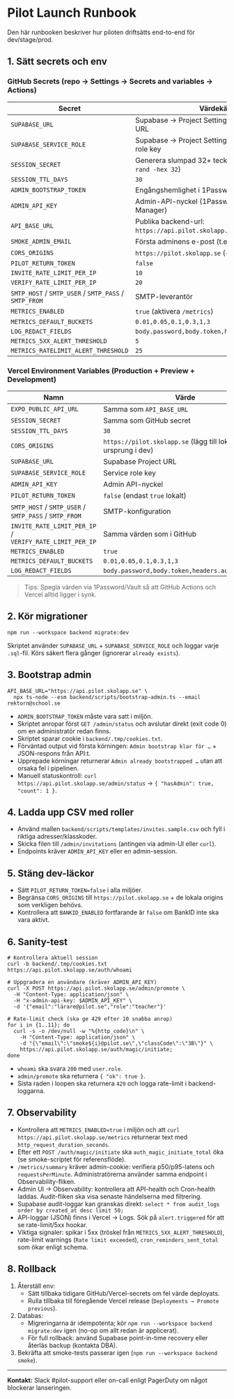 # Pilot Launch Runbook

Den här runbooken beskriver hur piloten driftsätts end-to-end för dev/stage/prod.

## 1. Sätt secrets och env

### GitHub Secrets (repo → Settings → Secrets and variables → Actions)
| Secret | Värdekälla |
| --- | --- |
| `SUPABASE_URL` | Supabase → Project Settings → API → Project URL |
| `SUPABASE_SERVICE_ROLE` | Supabase → Project Settings → API → Service role key |
| `SESSION_SECRET` | Generera slumpad 32+ tecken sträng (`openssl rand -hex 32`) |
| `SESSION_TTL_DAYS` | `30` |
| `ADMIN_BOOTSTRAP_TOKEN` | Engångshemlighet i 1Password/Secrets Manager |
| `ADMIN_API_KEY` | Admin-API-nyckel (1Password/Secrets Manager) |
| `API_BASE_URL` | Publika backend-url: `https://api.pilot.skolapp.se` (stage/prod) |
| `SMOKE_ADMIN_EMAIL` | Första adminens e-post (t.ex. `rektorn@school.se`) |
| `CORS_ORIGINS` | `https://pilot.skolapp.se` (+ ev. localhost) |
| `PILOT_RETURN_TOKEN` | `false` |
| `INVITE_RATE_LIMIT_PER_IP` | `10` |
| `VERIFY_RATE_LIMIT_PER_IP` | `20` |
| `SMTP_HOST` / `SMTP_USER` / `SMTP_PASS` / `SMTP_FROM` | SMTP-leverantör |
| `METRICS_ENABLED` | `true` (aktivera `/metrics`) |
| `METRICS_DEFAULT_BUCKETS` | `0.01,0.05,0.1,0.3,1,3` |
| `LOG_REDACT_FIELDS` | `body.password,body.token,headers.authorization` |
| `METRICS_5XX_ALERT_THRESHOLD` | `5` |
| `METRICS_RATELIMIT_ALERT_THRESHOLD` | `25` |

### Vercel Environment Variables (Production + Preview + Development)
| Namn | Värde |
| --- | --- |
| `EXPO_PUBLIC_API_URL` | Samma som `API_BASE_URL` |
| `SESSION_SECRET` | Samma som GitHub secret |
| `SESSION_TTL_DAYS` | `30` |
| `CORS_ORIGINS` | `https://pilot.skolapp.se` (lägg till lokala ursprung i dev) |
| `SUPABASE_URL` | Supabase Project URL |
| `SUPABASE_SERVICE_ROLE` | Service role key |
| `ADMIN_API_KEY` | Admin API-nyckel |
| `PILOT_RETURN_TOKEN` | `false` (endast `true` lokalt) |
| `SMTP_HOST` / `SMTP_USER` / `SMTP_PASS` / `SMTP_FROM` | SMTP-konfiguration |
| `INVITE_RATE_LIMIT_PER_IP` / `VERIFY_RATE_LIMIT_PER_IP` | Samma värden som i GitHub |
| `METRICS_ENABLED` | `true` |
| `METRICS_DEFAULT_BUCKETS` | `0.01,0.05,0.1,0.3,1,3` |
| `LOG_REDACT_FIELDS` | `body.password,body.token,headers.authorization` |

> Tips: Spegla värden via 1Password/Vault så att GitHub Actions och Vercel alltid ligger i synk.

## 2. Kör migrationer
```
npm run --workspace backend migrate:dev
```
Skriptet använder `SUPABASE_URL` + `SUPABASE_SERVICE_ROLE` och loggar varje `.sql`-fil. Körs säkert flera gånger (ignorerar `already exists`).

## 3. Bootstrap admin
```
API_BASE_URL="https://api.pilot.skolapp.se" \
  npx ts-node --esm backend/scripts/bootstrap-admin.ts --email rektorn@school.se
```
- `ADMIN_BOOTSTRAP_TOKEN` måste vara satt i miljön.
- Skriptet anropar först `GET /admin/status` och avslutar direkt (exit code 0) om en administratör redan finns.
- Skriptet sparar cookie i `backend/.tmp/cookies.txt`.
- Förväntad output vid första körningen: `Admin bootstrap klar för …` + JSON-respons från API:t.
- Upprepade körningar returnerar `Admin already bootstrapped …` utan att orsaka fel i pipelinen.
- Manuell statuskontroll: `curl https://api.pilot.skolapp.se/admin/status` → `{ "hasAdmin": true, "count": 1 }`.

## 4. Ladda upp CSV med roller
- Använd mallen `backend/scripts/templates/invites.sample.csv` och fyll i riktiga adresser/klasskoder.
- Skicka filen till `/admin/invitations` (antingen via admin-UI eller `curl`).
- Endpoints kräver `ADMIN_API_KEY` eller en admin-session.

## 5. Stäng dev-läckor
- Sätt `PILOT_RETURN_TOKEN=false` i alla miljöer.
- Begränsa `CORS_ORIGINS` till `https://pilot.skolapp.se` + de lokala origins som verkligen behövs.
- Kontrollera att `BANKID_ENABLED` fortfarande är `false` om BankID inte ska vara aktivt.

## 6. Sanity-test
```
# Kontrollera aktuell session
curl -b backend/.tmp/cookies.txt https://api.pilot.skolapp.se/auth/whoami

# Uppgradera en användare (kräver ADMIN_API_KEY)
curl -X POST https://api.pilot.skolapp.se/admin/promote \
  -H "Content-Type: application/json" \
  -H "x-admin-api-key: $ADMIN_API_KEY" \
  -d '{"email":"lärare@pilot.se","role":"teacher"}'

# Rate-limit check (ska ge 429 efter 10 snabba anrop)
for i in {1..11}; do
  curl -s -o /dev/null -w "%{http_code}\n" \
    -H "Content-Type: application/json" \
    -d "{\"email\":\"smoke${i}@pilot.se\",\"classCode\":\"3B\"}" \
    https://api.pilot.skolapp.se/auth/magic/initiate;
done
```
- `whoami` ska svara `200` med `user.role`.
- `admin/promote` ska returnera `{ "ok": true }`.
- Sista raden i loopen ska returnera `429` och logga rate-limit i backend-loggarna.

## 7. Observability
- Kontrollera att `METRICS_ENABLED=true` i miljön och att `curl https://api.pilot.skolapp.se/metrics` returnerar text med `http_request_duration_seconds`.
- Efter ett `POST /auth/magic/initiate` ska `auth_magic_initiate_total` öka (se smoke-scriptet för referensflöde).
- `/metrics/summary` kräver admin-cookie: verifiera p50/p95-latens och `requestsPerMinute`. Administratörerna använder samma endpoint i Observability-fliken.
- Admin UI → Observability: kontrollera att API-health och Cron-health laddas. Audit-fliken ska visa senaste händelserna med filtrering.
- Supabase audit-loggar kan granskas direkt: `select * from audit_logs order by created_at desc limit 50;`
- API-loggar (JSON) finns i Vercel → Logs. Sök på `alert.triggered` för att se rate-limit/5xx hookar.
- Viktiga signaler: spikar i 5xx (tröskel från `METRICS_5XX_ALERT_THRESHOLD`), rate-limit warnings (`Rate limit exceeded`), `cron_reminders_sent_total` som ökar enligt schema.

## 8. Rollback
1. Återställ env:
   - Sätt tillbaka tidigare GitHub/Vercel-secrets om fel värde deployats.
   - Rulla tillbaka till föregående Vercel release (`Deployments → Promote previous`).
2. Databas:
   - Migreringarna är idempotenta; kör `npm run --workspace backend migrate:dev` igen (no-op om allt redan är applicerat).
   - För full rollback: använd Supabase point-in-time recovery eller återläs backup (kontakta DBA).
3. Bekräfta att smoke-tests passerar igen (`npm run --workspace backend smoke`).

---

**Kontakt:** Slack #pilot-support eller on-call enligt PagerDuty om något blockerar lanseringen.

